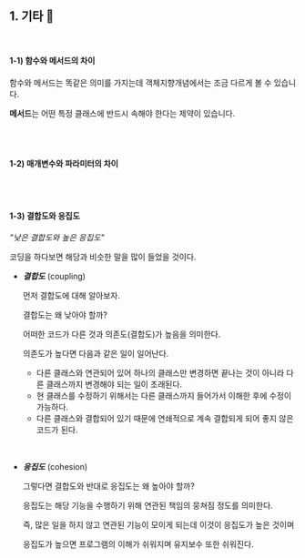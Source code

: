 

## 1. 기타 🚀

<br>

#### 1-1) 함수와 메서드의 차이

함수와 메서드는 똑같은 의미를 가지는데 객체지향개념에서는 조금 다르게 볼 수 있습니다.

**메서드**는 어떤 특정 클래스에 반드시 속해야 한다는 제약이 있습니다.

<br>
<br>

#### 1-2) 매개변수와 파라미터의 차이

<br>
<br>

#### 1-3) 결합도와 응집도

*"낮은 결합도와 높은 응집도"*

코딩을 하다보면 해당과 비슷한 말을 많이 들었을 것이다.

- ***결합도*** (coupling)

    먼저 결합도에 대해 알아보자.

    결합도는 왜 낮아야 할까?

    어떠한 코드가 다른 것과 의존도(결합도)가 높음을 의미한다.
    
    의존도가 높다면 다음과 같은 일이 일어난다.

    - 다른 클래스와 연관되어 있어 하나의 클래스만 변경하면 끝나는 것이 아니라 다른 클래스까지 변경해야 되는 일이 초래된다.
    - 현 클래스를 수정하기 위해서는 다른 클래스까지 들어가서 이해한 후에 수정이 가능하다.
    - 다른 클래스와 결합되어 있기 때문에 연쇄적으로 계속 결합되게 되어 좋지 않은 코드가 된다.

<br>

- ***응집도*** (cohesion)

    그렇다면 결합도와 반대로 응집도는 왜 높아야 할까?

    응집도는 해당 기능을 수행하기 위해 연관된 책임의 뭉쳐짐 정도를 의미한다.

    즉, 많은 일을 하지 않고 연관된 기능이 모이게 되는데 이것이 응집도가 높은 것이며

    응집도가 높으면 프로그램의 이해가 쉬워지며 유지보수 또한 쉬워진다.

